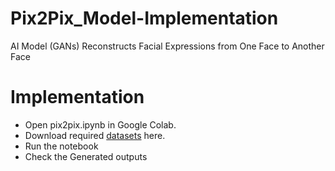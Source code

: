 # Pix2Pix_Model-Implementation
AI Model (GANs) Reconstructs Facial Expressions from One Face to Another Face

# Implementation
 * Open pix2pix.ipynb in Google Colab.
 * Download required [datasets](https://drive.google.com/file/d/1XF3l1vH5C7yxZLPhEcYk5gLBWy4x-Htb/view?usp=sharing) here.
 * Run the notebook
 * Check the Generated outputs
